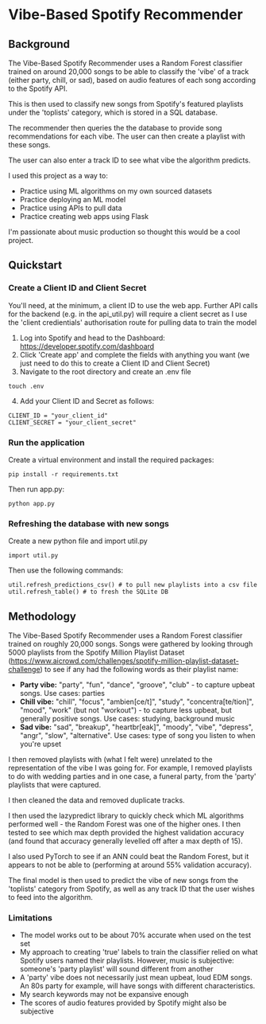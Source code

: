 # Vibe-Based Spotify Recommender #

## Background ##
The Vibe-Based Spotify Recommender uses a Random Forest classifier trained on around 20,000 songs to be able to classify the 'vibe' of a track (either party, chill, or sad), based on audio features of each song according to the Spotify API.

This is then used to classify new songs from Spotify's featured playlists under the 'toplists' category, which is stored in a SQL database.

The recommender then queries the the database to provide song recommendations for each vibe. The user can then create a playlist with these songs.

The user can also enter a track ID to see what vibe the algorithm predicts.

I used this project as a way to:
* Practice using ML algorithms on my own sourced datasets
* Practice deploying an ML model
* Practice using APIs to pull data
* Practice creating web apps using Flask

I'm passionate about music production so thought this would be a cool project.

## Quickstart ##
### Create a Client ID and Client Secret ###
You'll need, at the minimum, a client ID to use the web app.
Further API calls for the backend (e.g. in the api_util.py) will require a client secret as I use the 'client credientials' authorisation route for pulling data to train the model
1. Log into Spotify and head to the Dashboard: https://developer.spotify.com/dashboard
2. Click 'Create app' and complete the fields with anything you want (we just need to do this to create a Client ID and Client Secret)
3. Navigate to the root directory and create an .env file
```
touch .env
```
4. Add your Client ID and Secret as follows:

```
CLIENT_ID = "your_client_id"
CLIENT_SECRET = "your_client_secret"
```

### Run the application ###
Create a virtual environment and install the required packages:
```
pip install -r requirements.txt
```
Then run app.py:
```
python app.py
```

### Refreshing the database with new songs ###
Create a new python file and import util.py

```
import util.py
```
    
Then use the following commands:
```
util.refresh_predictions_csv() # to pull new playlists into a csv file
util.refresh_table() # to fresh the SQLite DB
```

## Methodology ##
The Vibe-Based Spotify Recommender uses a Random Forest classifier trained on roughly 20,000 songs.
Songs were gathered by looking through 5000 playlists from the Spotify Million Playlist Dataset (https://www.aicrowd.com/challenges/spotify-million-playlist-dataset-challenge) to see if any had the following words as their playlist name:
* **Party vibe:** "party", "fun", "dance", "groove", "club" - to capture upbeat songs. Use cases: parties
* **Chill vibe:** "chill", "focus", "ambien[ce/t]", "study", "concentra[te/tion]", "mood", "work" (but not "workout") - to capture less upbeat, but generally positive songs. Use cases: studying, background music
* **Sad vibe:** "sad", "breakup", "heartbr[eak]", "moody", "vibe", "depress", "angr", "slow", "alternative". Use cases: type of song you listen to when you're upset

I then removed playlists with (what I felt were) unrelated to the representation of the vibe I was going for. For example, I removed playlists to do with wedding parties and in one case, a funeral party, from the 'party' playlists that were captured.

I then cleaned the data and removed duplicate tracks.

I then used the lazypredict library to quickly check which ML algorithms performed well - the Random Forest was one of the higher ones. I then tested to see which max depth provided the highest validation accuracy (and found that accuracy generally levelled off after a max depth of 15).

I also used PyTorch to see if an ANN could beat the Random Forest, but it appears to not be able to (performing at around 55% validation accuracy).

The final model is then used to predict the vibe of new songs from the 'toplists' category from Spotify, as well as any track ID that the user wishes to feed into the algorithm.

### Limitations ###
* The model works out to be about 70% accurate when used on the test set
* My approach to creating 'true' labels to train the classifier relied on what Spotify users named their playlists. However, music is subjective: someone's 'party playlist' will sound different from another
* A 'party' vibe does not necessarily just mean upbeat, loud EDM songs. An 80s party for example, will have songs with different characteristics.
* My search keywords may not be expansive enough
* The scores of audio features provided by Spotify might also be subjective

